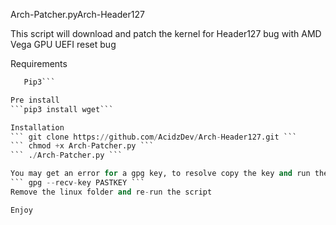 Arch-Patcher.pyArch-Header127

This script will download and patch the kernel for Header127 bug with AMD Vega GPU UEFI reset bug

Requirements
```Python 3
   Pip3```

Pre install
```pip3 install wget```

Installation
``` git clone https://github.com/AcidzDev/Arch-Header127.git ```
``` chmod +x Arch-Patcher.py ```
``` ./Arch-Patcher.py ```

You may get an error for a gpg key, to resolve copy the key and run the following command
``` gpg --recv-key PASTKEY ```
Remove the linux folder and re-run the script

Enjoy
